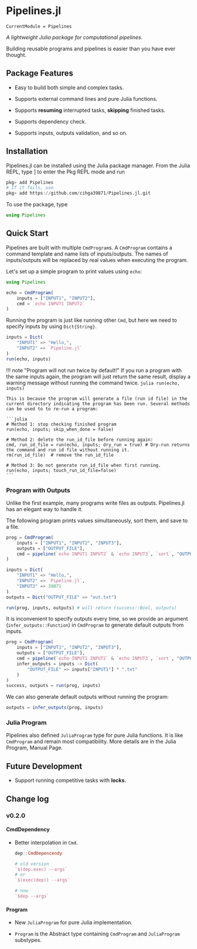 # Pipelines.jl

```@meta
CurrentModule = Pipelines
```

*A lightweight Julia package for computational pipelines.*

Building reusable programs and pipelines is easier than you have ever thought.

## Package Features

- Easy to build both simple and complex tasks.

- Supports external command lines and pure Julia functions.

- Supports **resuming** interrupted tasks, **skipping** finished tasks.

- Supports dependency check.

- Supports inputs, outputs validation, and so on.

## Installation

Pipelines.jl can be installed using the Julia package manager. From the Julia REPL, type ] to enter the Pkg REPL mode and run

```julia
pkg> add Pipelines
# If it fails, use
pkg> add https://github.com/cihga39871/Pipelines.jl.git
```

To use the package, type

```julia
using Pipelines
```

## Quick Start

Pipelines are built with multiple `CmdProgram`s. A `CmdProgram` contains a command template and name lists of inputs/outputs. The names of inputs/outputs will be replaced by real values when executing the program.

Let's set up a simple program to print values using `echo`:

```julia
using Pipelines

echo = CmdProgram(
    inputs = ["INPUT1", "INPUT2"],
    cmd = `echo INPUT1 INPUT2`   
)
```

Running the program is just like running other `Cmd`,  but here we need to specify inputs by using `Dict{String}`.

```julia
inputs = Dict(
    "INPUT1" => "Hello,",
    "INPUT2" => `Pipeline.jl`
)
run(echo, inputs)
```

!!! note "Program will not run twice by default!"
    If you run a program with the same inputs again, the program will just return the same result, display a warning message without running the command twice.
    ```julia
    run(echo, inputs)
    ```

    This is because the program will generate a file (run id file) in the current directory indicating the program has been run. Several methods can be used to to re-run a program:
    
    ```julia
    # Method 1: stop checking finished program
    run(echo, inputs; skip_when_done = false)
    
    # Method 2: delete the run_id_file before running again:
    cmd, run_id_file = run(echo, inputs; dry_run = true) # Dry-run returns the command and run id file without running it.
    rm(run_id_file)  # remove the run_id_file
    
    # Method 3: Do not generate run_id_file when first running.
    run(echo, inputs; touch_run_id_file=false)
    ```

### Program with Outputs

Unlike the first example, many programs write files as outputs. Pipelines.jl has an elegant way to handle it.

The following program prints values simultaneously, sort them, and save to a file.

```julia
prog = CmdProgram(
    inputs = ["INPUT1", "INPUT2", "INPUT3"],
    outputs = ["OUTPUT_FILE"],
    cmd = pipeline(`echo INPUT1 INPUT2` & `echo INPUT3`, `sort`, "OUTPUT_FILE")
)

inputs = Dict(
    "INPUT1" => "Hello,",
    "INPUT2" => `Pipeline.jl`,
    "INPUT3" => 39871
)
outputs = Dict("OUTPUT_FILE" => "out.txt")

run(prog, inputs, outputs) # will return (success::Bool, outputs)
```

It is inconvenient to specify outputs every time, so we provide an argument (`infer_outputs::Function`) in `CmdProgram` to generate default outputs from inputs.

```julia
prog = CmdProgram(
    inputs = ["INPUT1", "INPUT2", "INPUT3"],
    outputs = ["OUTPUT_FILE"],
    cmd = pipeline(`echo INPUT1 INPUT2` & `echo INPUT3`, `sort`, "OUTPUT_FILE"),
    infer_outputs = inputs -> Dict(
    	"OUTPUT_FILE" => inputs["INPUT1"] * ".txt"
    )
)
success, outputs = run(prog, inputs)
```

We can also generate default outputs without running the program:

```julia
outputs = infer_outputs(prog, inputs)
```

### Julia Program

Pipelines also defined `JuliaProgram` type for pure Julia functions. It is like `CmdProgram` and remain most compatibility. More details are in the Julia Program, Manual Page.

## Future Development

- Support running competitive tasks with **locks**.

## Change log

### v0.2.0

#### CmdDependency

- Better interpolation in `Cmd`.

  ```julia
  dep::CmdDepencendy
  
  # old version
  `$(dep.exec) --args`
  # or
  `$(exec(dep)) --args`
  
  # now
  `$dep --args`
  ```

#### Program

- New `JuliaProgram` for pure Julia implementation.

- `Program` is the Abstract type containing `CmdProgram` and `JuliaProgram` substypes.